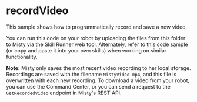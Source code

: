 # recordVideo

This sample shows how to programmatically record and save a new video.

You can run this code on your robot by uploading the files from this folder to Misty via the Skill Runner web tool. Alternately, refer to this code sample (or copy and paste it into your own skills) when working on similar functionality.

**Note:** Misty only saves the most recent video recording to her local storage. Recordings are saved with the filename `MistyVideo.mp4`, and this file is overwritten with each new recording. To download a video from your robot, you can use the Command Center, or you can send a request to the `GetRecordedVideo` endpoint in Misty's REST API.